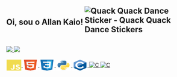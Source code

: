 ## Oi, sou o Allan Kaio!<img align="center" src="https://media.tenor.com/stiDFtMrzPkAAAAi/quack-quack-dance.gif" width="30" height="35" alt="Quack Quack Dance Sticker - Quack Quack Dance Stickers" style="max-width: 294px; background-color: unset; margin-left: 4px; margin-bottom: 14px"> 
<div align="center" style="display: inline-block">
  <a href="https://github.com/AllanKaio21">
  <img height="180em" src="https://github-readme-stats.vercel.app/api?username=AllanKaio21&show_icons=true&theme=dracula&include_all_commits=true&count_private=true"/>
  <img height="180em" src="https://github-readme-stats.vercel.app/api/top-langs/?username=AllanKaio21&layout=compact&langs_count=7&theme=dracula"/>
</div>
<div style="display: inline_block"><br>
  <img align="center" alt="JavaScript" height="30" width="40" src="https://raw.githubusercontent.com/devicons/devicon/master/icons/javascript/javascript-plain.svg">
  <img align="center" alt="HTML" height="30" width="40" src="https://raw.githubusercontent.com/devicons/devicon/master/icons/html5/html5-original.svg">
  <img align="center" alt="CSS" height="30" width="40" src="https://raw.githubusercontent.com/devicons/devicon/master/icons/css3/css3-original.svg">
  <img align="center" alt="Python" height="30" width="40" src="https://raw.githubusercontent.com/devicons/devicon/master/icons/python/python-original.svg">
  <img align="center" alt="C" height="30" width="40" src="https://raw.githubusercontent.com/devicons/devicon/master/icons/c/c-original.svg">
  <img align="center" alt="C" height="30" width="40" src="https://cdn.jsdelivr.net/gh/devicons/devicon/icons/cplusplus/cplusplus-original.svg">
  <img align="center" alt="C" height="30" width="40" src="https://cdn.jsdelivr.net/gh/devicons/devicon/icons/php/php-plain.svg">
</div>
